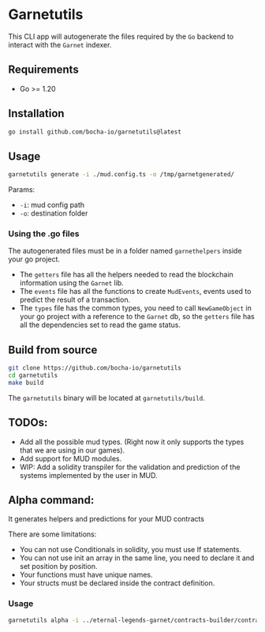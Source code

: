 # Garnetutils

This CLI app will autogenerate the files required by the `Go` backend to interact with the `Garnet` indexer.

## Requirements

- Go >= 1.20

## Installation

```sh
go install github.com/bocha-io/garnetutils@latest
```

## Usage

```sh
garnetutils generate -i ./mud.config.ts -o /tmp/garnetgenerated/
```

Params:

- `-i`: mud config path
- `-o`: destination folder

### Using the .go files

The autogenerated files must be in a folder named `garnethelpers` inside your go project.

- The `getters` file has all the helpers needed to read the blockchain information using the `Garnet` lib.
- The `events` file has all the functions to create `MudEvents`, events used to predict the result of a transaction.
- The `types` file has the common types, you need to call `NewGameObject` in your go project with a reference to the `Garnet` db, so the `getters` file has all the dependencies set to read the game status.

## Build from source

```sh
git clone https://github.com/bocha-io/garnetutils
cd garnetutils
make build
```

The `garnetutils` binary will be located at `garnetutils/build`.

## TODOs:

- Add all the possible mud types. (Right now it only supports the types that we are using in our games).
- Add support for MUD modules.
- WIP: Add a solidity transpiler for the validation and prediction of the systems implemented by the user in MUD.

## Alpha command:

It generates helpers and predictions for your MUD contracts

There are some limitations:

- You can not use Conditionals in solidity, you must use If statements.
- You can not use init an array in the same line, you need to declare it and set position by position.
- Your functions must have unique names.
- Your structs must be declared inside the contract definition.

### Usage

```sh
garnetutils alpha -i ../eternal-legends-garnet/contracts-builder/contracts -o /tmp/garnetgenerated/
```
